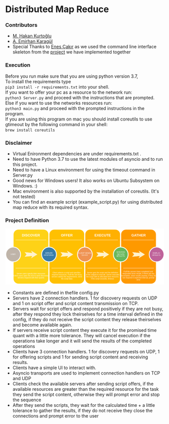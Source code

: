 # Distributed Map Reduce

### Contributors  
- [M. Hakan Kurtoğlu](https://github.com/memhak)  
- [A. Emirhan Karagül](https://github.com/emir350z)
- Special Thanks to [Enes Çakır](https://github.com/EnesCakir) as we used the command line interface skeleton from the [project](https://github.com/CMPE487/torrent-chat-emir350z) we have implemented together

### Execution
Before you run make sure that you are using python version 3.7,  
To install the requirements type   
`pip3 install -r requirements.txt` into your shell.  
If you want to offer your pc as a resource to the network run:  
`python3 Server.py` and proceed with the instructions that are prompted. 
Else if you want to use the networks resources run:  
`python3 main.py` and proceed with the prompted instructions in the program.  
If you are using this program on mac you should install coreutils to use gtimeout by the following command in your shell:  
`brew install coreutils`

### Disclaimer  
- Virtual Enironment dependencies are under requirements.txt .
- Need to have Python 3.7 to use the latest modules of asyncio and to run this project.
- Need to have a Linux environment for using the timeout command in Server.py 
- Good news for Windows users! It also works on Ubuntu Subsystem on Windows. :) 
- Mac environment is also supported by the installation of coreutils. (It's not tested)
- You can find an example script (example_script.py) for using distributed map reduce with its required syntax.

### Project Definition
![Flow](https://github.com/CMPE487/final-project-distributedmapreduce/blob/master/report/flow.png?raw=true)
- Constants are defined in thefile config.py
- Servers have 2 connection handlers. 1 for discovery requests on UDP and 1 on script offer and script content transmission on TCP.
- Servers wait for script offers and respond positively if they are not busy, after they respond they lock theirselves for a time interval defined in the config, if they do not receive the script content they release theirselves and become available again.
- If servers receive script content they execute it for the promised time quant with a little more tolerance. They will cancel execution if the operations take longer and it will send the results of the completed operations
- Clients have 3 connection handlers. 1 for discovery requests on UDP, 1 for offering scripts and 1 for sending script content and receiving results.
- Clients have a simple UI to interact with.
- Asyncio transports are used to implement connection handlers on TCP and UDP
- Clients check the available servers after sending script offers, if the available resources are greater than the required resource for the task they send the script content, otherwise they will prompt error and stop the sequence
- After they send the scripts, they wait for the calculated time + a little tolerance to gather the results, if they do not receive they close the connections and prompt error to the user

